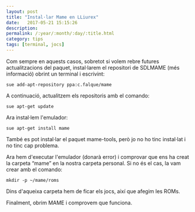 ```yaml
---
layout: post
title: "Instal·lar Mame en LLiurex"
date:   2017-05-21 15:15:26
description:
permalink: /:year/:month/:day/:title.html
category: tips
tags: [terminal, jocs]
---
```

Com sempre en aquests casos, sobretot si volem rebre futures actualitzacions del paquet, instal·larem el repositori de SDLMAME (més informació) obrint un terminal i escrivint:

	sue add-apt-repository ppa:c.falque/mame

A continuació, actualitzem els repositoris amb el comando:

	sue apt-get update

Ara instal·lem l'emulador:

	sue apt-get install mame

També es pot instal·lar el paquet mame-tools, però jo no ho tinc instal·lat i no tinc cap problema.

Ara hem d'executar l'emulador (donarà error) i comprovar que ens ha creat la carpeta “mame” en la nostra carpeta personal. Si no és el cas, la vam crear amb el comando:

	mkdir -p ~/mame/roms

Dins d'aqueixa carpeta hem de ficar els jocs, així que afegim les ROMs.

Finalment, obrim MAME i comprovem que funciona.
